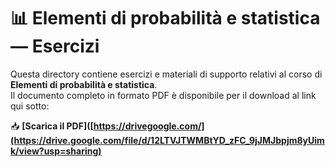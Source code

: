# 📊 Elementi di probabilità e statistica — Esercizi  

Questa directory contiene esercizi e materiali di supporto relativi al corso di **Elementi di probabilità e statistica**.  
Il documento completo in formato PDF è disponibile per il download al link qui sotto:  

📥 **[Scarica il PDF]([https://drivegoogle.com/](https://drive.google.com/file/d/12LTVJTWMBtYD_zFC_9jJMJbpjm8yUimk/view?usp=sharing)**  

